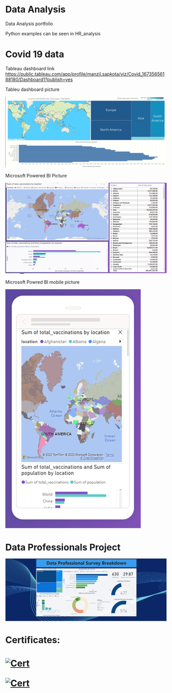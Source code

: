# Data Analysis
Data Analysis portfolio

Python examples can be seen in HR_analysis
<h1>Covid 19 data</h1>




Tableau dashboard link
https://public.tableau.com/app/profile/manzil.sapkota/viz/Covid_16735656188180/Dashboard1?publish=yes

Tableu dashboard picture

<img src="https://github.com/NicksKnack/Covid-Query/raw/main/tableau_Covid_dashboard_picture.png" alt="Tableu dashboard picture">


Microsoft Powered BI Picture

<img src="https://github.com/NicksKnack/Covid-Query/blob/main/microsoft_Power_Bi.png" alt="Bowered Bi dashboard picture">

Microsoft Powred BI mobile picture

<img src="https://github.com/NicksKnack/Covid-Query/blob/main/Microsoft_Power_BI_Mobile.png" alt="Microsoft Powred BI mobile picture">

<h1> Data Professionals Project </h1>

<img src="https://github.com/NicksKnack/Data_Analysis/blob/main/Data_Pro_survey.png?raw=true" alt="Data Professionals">


<h1>Certificates:<h1>
<a href="https://coursera.org/share/20f924d90d154b533df1f3875c0ac8f6"><img src="https://s3.amazonaws.com/coursera_assets/meta_images/generated/CERTIFICATE_LANDING_PAGE/CERTIFICATE_LANDING_PAGE~RBAJHMJ4MK8R/CERTIFICATE_LANDING_PAGE~RBAJHMJ4MK8R.jpeg" alt="Cert"></a>

<a href="https://coursera.org/share/d5ae894020f34cea4804f09ab0ecccee"><img src="https://s3.amazonaws.com/coursera_assets/meta_images/generated/CERTIFICATE_LANDING_PAGE/CERTIFICATE_LANDING_PAGE~CWL54MKCXCFS/CERTIFICATE_LANDING_PAGE~CWL54MKCXCFS.jpeg" alt="Cert"></a>
